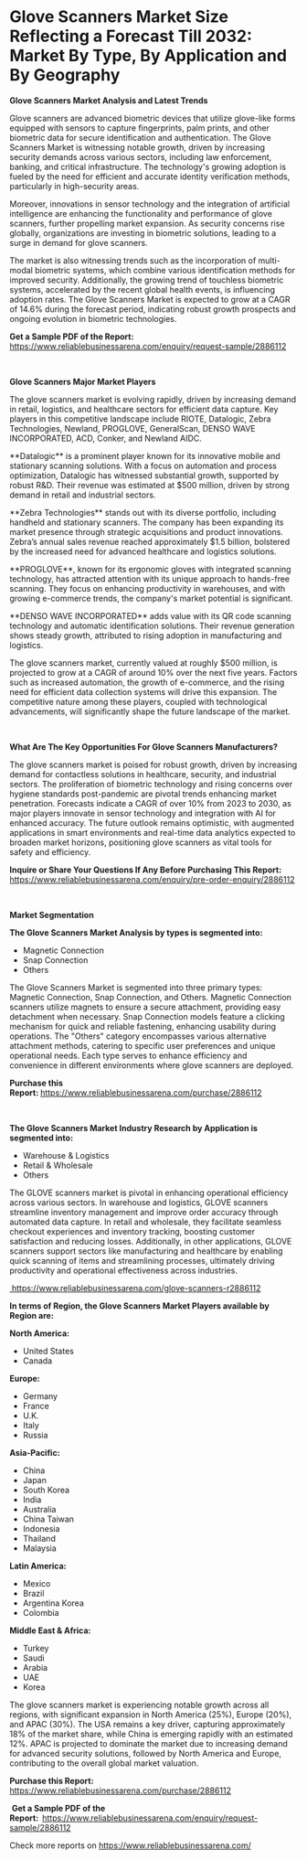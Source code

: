 <p><h1>Glove Scanners Market Size Reflecting a Forecast Till 2032: Market By Type, By Application and By Geography</h1></p><p><strong>Glove Scanners Market Analysis and Latest Trends</strong></p>
<p><p>Glove scanners are advanced biometric devices that utilize glove-like forms equipped with sensors to capture fingerprints, palm prints, and other biometric data for secure identification and authentication. The Glove Scanners Market is witnessing notable growth, driven by increasing security demands across various sectors, including law enforcement, banking, and critical infrastructure. The technology's growing adoption is fueled by the need for efficient and accurate identity verification methods, particularly in high-security areas.</p><p>Moreover, innovations in sensor technology and the integration of artificial intelligence are enhancing the functionality and performance of glove scanners, further propelling market expansion. As security concerns rise globally, organizations are investing in biometric solutions, leading to a surge in demand for glove scanners.</p><p>The market is also witnessing trends such as the incorporation of multi-modal biometric systems, which combine various identification methods for improved security. Additionally, the growing trend of touchless biometric systems, accelerated by the recent global health events, is influencing adoption rates. The Glove Scanners Market is expected to grow at a CAGR of 14.6% during the forecast period, indicating robust growth prospects and ongoing evolution in biometric technologies.</p></p>
<p><strong>Get a Sample PDF of the Report:&nbsp;</strong> <a href="https://www.reliablebusinessarena.com/enquiry/request-sample/2886112?utm_campaign=2294&utm_medium=2&utm_source=Github&utm_content=ia&utm_term=13032025&utm_id=glove-scanners">https://www.reliablebusinessarena.com/enquiry/request-sample/2886112</a></p>
<p>&nbsp;</p>
<p><strong>Glove Scanners Major Market Players</strong></p>
<p><p>The glove scanners market is evolving rapidly, driven by increasing demand in retail, logistics, and healthcare sectors for efficient data capture. Key players in this competitive landscape include RIOTE, Datalogic, Zebra Technologies, Newland, PROGLOVE, GeneralScan, DENSO WAVE INCORPORATED, ACD, Conker, and Newland AIDC.</p><p>**Datalogic** is a prominent player known for its innovative mobile and stationary scanning solutions. With a focus on automation and process optimization, Datalogic has witnessed substantial growth, supported by robust R&D. Their revenue was estimated at $500 million, driven by strong demand in retail and industrial sectors.</p><p>**Zebra Technologies** stands out with its diverse portfolio, including handheld and stationary scanners. The company has been expanding its market presence through strategic acquisitions and product innovations. Zebra’s annual sales revenue reached approximately $1.5 billion, bolstered by the increased need for advanced healthcare and logistics solutions.</p><p>**PROGLOVE**, known for its ergonomic gloves with integrated scanning technology, has attracted attention with its unique approach to hands-free scanning. They focus on enhancing productivity in warehouses, and with growing e-commerce trends, the company's market potential is significant.</p><p>**DENSO WAVE INCORPORATED** adds value with its QR code scanning technology and automatic identification solutions. Their revenue generation shows steady growth, attributed to rising adoption in manufacturing and logistics.</p><p>The glove scanners market, currently valued at roughly $500 million, is projected to grow at a CAGR of around 10% over the next five years. Factors such as increased automation, the growth of e-commerce, and the rising need for efficient data collection systems will drive this expansion. The competitive nature among these players, coupled with technological advancements, will significantly shape the future landscape of the market.</p></p>
<p>&nbsp;</p>
<p><strong>What Are The Key Opportunities For Glove Scanners Manufacturers?</strong></p>
<p><p>The glove scanners market is poised for robust growth, driven by increasing demand for contactless solutions in healthcare, security, and industrial sectors. The proliferation of biometric technology and rising concerns over hygiene standards post-pandemic are pivotal trends enhancing market penetration. Forecasts indicate a CAGR of over 10% from 2023 to 2030, as major players innovate in sensor technology and integration with AI for enhanced accuracy. The future outlook remains optimistic, with augmented applications in smart environments and real-time data analytics expected to broaden market horizons, positioning glove scanners as vital tools for safety and efficiency.</p></p>
<p><strong>Inquire or Share Your Questions If Any Before Purchasing This Report:</strong> <a href="https://www.reliablebusinessarena.com/enquiry/pre-order-enquiry/2886112?utm_campaign=2294&utm_medium=2&utm_source=Github&utm_content=ia&utm_term=13032025&utm_id=glove-scanners">https://www.reliablebusinessarena.com/enquiry/pre-order-enquiry/2886112</a></p>
<p>&nbsp;</p>
<p><strong>Market Segmentation</strong></p>
<p><strong>The Glove Scanners Market Analysis by types is segmented into:</strong></p>
<p><ul><li>Magnetic Connection</li><li>Snap Connection</li><li>Others</li></ul></p>
<p><p>The Glove Scanners Market is segmented into three primary types: Magnetic Connection, Snap Connection, and Others. Magnetic Connection scanners utilize magnets to ensure a secure attachment, providing easy detachment when necessary. Snap Connection models feature a clicking mechanism for quick and reliable fastening, enhancing usability during operations. The "Others" category encompasses various alternative attachment methods, catering to specific user preferences and unique operational needs. Each type serves to enhance efficiency and convenience in different environments where glove scanners are deployed.</p></p>
<p><strong>Purchase this Report:&nbsp;</strong><a href="https://www.reliablebusinessarena.com/purchase/2886112?utm_campaign=2294&utm_medium=2&utm_source=Github&utm_content=ia&utm_term=13032025&utm_id=glove-scanners">https://www.reliablebusinessarena.com/purchase/2886112</a></p>
<p>&nbsp;</p>
<p><strong>The Glove Scanners Market Industry Research by Application is segmented into:</strong></p>
<p><ul><li>Warehouse & Logistics</li><li>Retail & Wholesale</li><li>Others</li></ul></p>
<p><p>The GLOVE scanners market is pivotal in enhancing operational efficiency across various sectors. In warehouse and logistics, GLOVE scanners streamline inventory management and improve order accuracy through automated data capture. In retail and wholesale, they facilitate seamless checkout experiences and inventory tracking, boosting customer satisfaction and reducing losses. Additionally, in other applications, GLOVE scanners support sectors like manufacturing and healthcare by enabling quick scanning of items and streamlining processes, ultimately driving productivity and operational effectiveness across industries.</p></p>
<p><a href="https://www.reliablebusinessarena.com/glove-scanners-r2886112?utm_campaign=2294&utm_medium=2&utm_source=Github&utm_content=ia&utm_term=13032025&utm_id=glove-scanners">&nbsp;https://www.reliablebusinessarena.com/glove-scanners-r2886112</a></p>
<p><strong>In terms of Region, the Glove Scanners Market Players available by Region are:</strong></p>
<p>
    <p> <strong> North America: </strong>
        <ul>
            <li>United States</li>
            <li>Canada</li>
        </ul>
        </p> 
    <p> <strong> Europe: </strong>
        <ul>
            <li>Germany</li>
            <li>France</li>
            <li>U.K.</li>
            <li>Italy</li>
            <li>Russia</li>
        </ul>
        </p> 
    <p> <strong> Asia-Pacific: </strong>
        <ul>
            <li>China</li>
            <li>Japan</li>
            <li>South Korea</li>
            <li>India</li>
            <li>Australia</li>
            <li>China Taiwan</li>
            <li>Indonesia</li>
            <li>Thailand</li>
            <li>Malaysia</li>
        </ul>
        </p> 
    <p> <strong> Latin America: </strong>
        <ul>
            <li>Mexico</li>
            <li>Brazil</li>
            <li>Argentina Korea</li>
            <li>Colombia</li>
        </ul>
        </p> 
    <p> <strong> Middle East & Africa: </strong>
        <ul>
            <li>Turkey</li>
            <li>Saudi</li>
            <li>Arabia</li>
            <li>UAE</li>
            <li>Korea</li>
        </ul>
    </p>
    </p>
<p><p>The glove scanners market is experiencing notable growth across all regions, with significant expansion in North America (25%), Europe (20%), and APAC (30%). The USA remains a key driver, capturing approximately 18% of the market share, while China is emerging rapidly with an estimated 12%. APAC is projected to dominate the market due to increasing demand for advanced security solutions, followed by North America and Europe, contributing to the overall global market valuation.</p></p>
<p><strong>Purchase this Report: </strong><a href="https://www.reliablebusinessarena.com/purchase/2886112?utm_campaign=2294&utm_medium=2&utm_source=Github&utm_content=ia&utm_term=13032025&utm_id=glove-scanners">https://www.reliablebusinessarena.com/purchase/2886112</a></p>
<p>&nbsp;<strong>Get a Sample PDF of the Report:&nbsp;&nbsp;</strong><a href="https://www.reliablebusinessarena.com/enquiry/request-sample/2886112?utm_campaign=2294&utm_medium=2&utm_source=Github&utm_content=ia&utm_term=13032025&utm_id=glove-scanners">https://www.reliablebusinessarena.com/enquiry/request-sample/2886112</a></p>
<p><strong></strong></p>
<p>Check more reports on <a href="https://www.reliablebusinessarena.com/?utm_campaign=2294&utm_medium=2&utm_source=Github&utm_content=ia&utm_term=13032025&utm_id=glove-scanners">https://www.reliablebusinessarena.com/</a></p>
